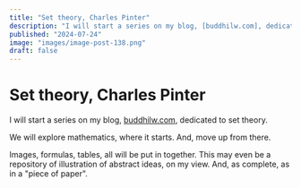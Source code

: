 ```yaml
---
title: "Set theory, Charles Pinter"
description: "I will start a series on my blog, [buddhilw.com], dedicated to set theory. We will explore mathematics, where it starts. And, move up from there.Images, formulas, tables, all will"
published: "2024-07-24"
image: "images/image-post-138.png"
draft: false
---
```


# Set theory, Charles Pinter

I will start a series on my blog, [buddhilw.com](buddhilw.com), dedicated to set theory.

We will explore mathematics, where it starts. And, move up from there.

Images, formulas, tables, all will be put in together. This may even be a repository of illustration of abstract ideas, on my view. And, as complete, as in a "piece of paper".


